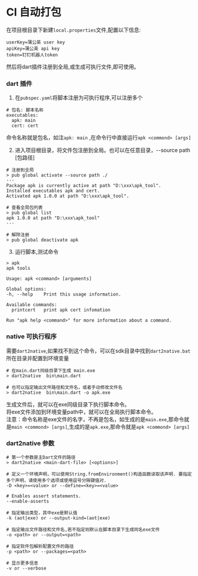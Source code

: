 # CI 自动打包

在项目根目录下新建`local.properties`文件,配置以下信息:   
```
userKey=蒲公英 user key
apiKey=蒲公英 api key
token=钉钉机器人token
```
然后将dart插件注册到全局,或生成可执行文件,即可使用。


### dart 插件  
1. 在`pubspec.yaml`将脚本注册为可执行程序,可以注册多个    
```
# 包名: 脚本名称
executables:
  apk: main
  cert: cert
```
命令名称就是包名，如注`apk: main` ,在命令行中直接运行`apk <commond> [args]`    

2. 进入项目根目录，将文件包注册到全局。也可以在任意目录，--source path [包路径]

```
# 注册到全局
> pub global activate --source path ./
···
Package apk is currently active at path "D:\xxx\apk_tool".
Installed executables apk and cert.
Activated apk 1.0.0 at path "D:\xxx\apk_tool".

# 查看全局包列表
> pub global list
apk 1.0.0 at path "D:\xxx\apk_tool"
···

# 解除注册
> pub global deactivate apk

```

3. 运行脚本,测试命令
```
> apk
apk tools

Usage: apk <command> [arguments]

Global options:
-h, --help    Print this usage information.

Available commands:
  printcert   print apk cert infomation

Run "apk help <command>" for more information about a command.
```

    
### native 可执行程序  
需要`dart2native`,如果找不到这个命令，可以在sdk目录中找到`dart2native.bat`所在目录并配置到环境变量

```
# 在main.dart同级目录下生成 main.exe
> dart2native  bin\main.dart

# 也可以指定输出文件路径和文件名，或者手动修改文件名
> dart2native  bin\main.dart -o apk.exe
```
生成文件后，就可以在exe同级目录下执行脚本命令。    
将exe文件添加到环境变量path中，就可以在全局执行脚本命令。    
注意：命令名称是exe文件的名字，不再是包名，如生成的是`main.exe`,那命令就是`main <commond> [args]`,生成的是`apk.exe`,那命令就是`apk <commond> [args]`


    
    
### dart2native 参数
```
# 第一个参数是主Dart文件的路径
> dart2native <main-dart-file> [<options>]

# 定义一个环境声明，可以使用String.fromEnvironment()构造函数读取该声明. 要指定多个声明，请使用多个选项或使用逗号分隔键值对.
-D <key>=<value> or --define=<key>=<value>

# Enables assert statements.
--enable-asserts

# 指定输出类型，其中exe是默认值
-k (aot|exe) or --output-kind=(aot|exe)

# 指定输出文件路径和文件名,若不指定则默认在脚本目录下生成同名exe文件
-o <path> or --output=<path>

# 指定软件包解析配置文件的路径
-p <path> or --packages=<path>

# 显示更多信息
-v or --verbose


```


